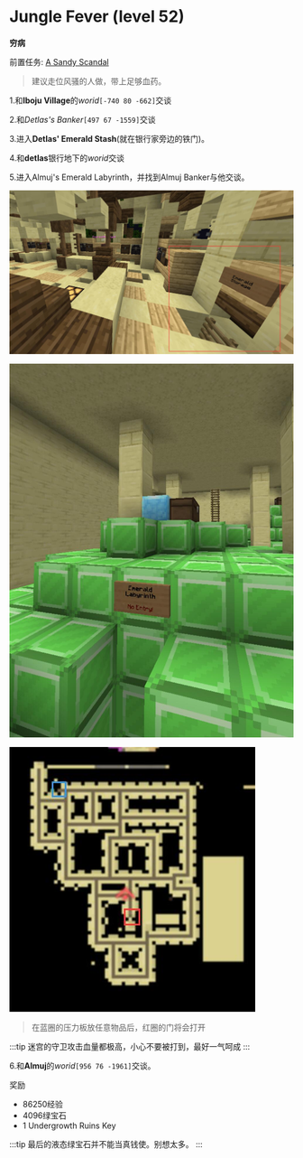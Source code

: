 # Jungle Fever (level 52)
**穷病**

前置任务: [A Sandy Scandal](/quests/lvl31-40/level%2032%20-%20A%20Sandy%20Scandal.html)

>建议走位风骚的人做，带上足够血药。

1.和**Iboju Village**的*worid*`[-740 80 -662]`交谈

2.和*Detlas's Banker*`[497 67 -1559]`交谈

3.进入**Detlas' Emerald Stash**(就在银行家旁边的铁门)。

4.和**detlas**银行地下的*worid*交谈

5.进入Almuj's Emerald Labyrinth，并找到Almuj Banker与他交谈。
 
![](../../.vuepress/public/assets/img/lvl52-1.jpg)

![](../../.vuepress/public/assets/img/lvl52-2.jpg)

![](../../.vuepress/public/assets/img/lvl52-3.jpg)

>在蓝圈的压力板放任意物品后，红圈的门将会打开

:::tip
迷宫的守卫攻击血量都极高，小心不要被打到，最好一气呵成
:::

6.和**Almuj**的*worid*`[956 76 -1961]`交谈。

奖励
+ 86250经验
+ 4096绿宝石
+ 1 Undergrowth Ruins Key
  
:::tip
最后的液态绿宝石并不能当真钱使。别想太多。
:::
